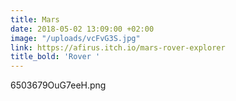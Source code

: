 ```yaml
---
title: Mars
date: 2018-05-02 13:09:00 +02:00
image: "/uploads/vcFvG3S.jpg"
link: https://afirus.itch.io/mars-rover-explorer
title_bold: 'Rover '
---
```


6503679OuG7eeH.png